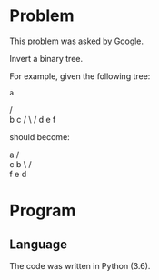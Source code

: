 # Problem

This problem was asked by Google.

Invert a binary tree.

For example, given the following tree:

    a
   / \
  b   c
 / \  /
d   e f

should become:

  a
 / \
 c  b
 \  / \
  f e  d

# Program
## Language

The code was written in Python (3.6).
